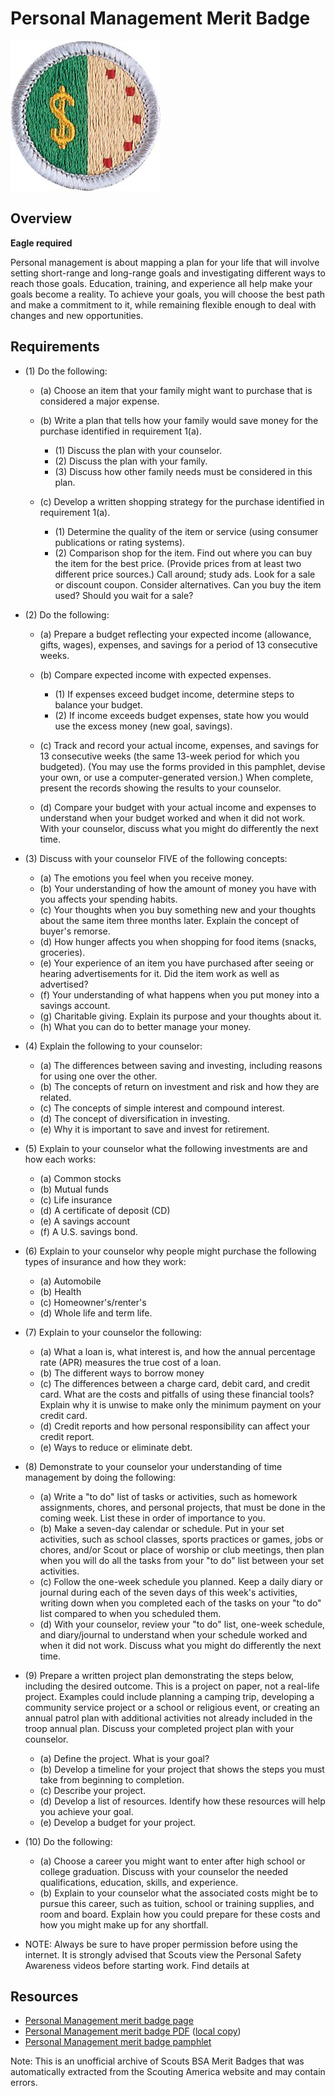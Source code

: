 

# Personal Management Merit Badge

![Personal Management Merit Badge](images/personal-management-merit-badge.jpg)

## Overview

**Eagle required**

Personal management is about mapping a plan for your life that will involve setting short-range and long-range goals and investigating different ways to reach those goals. Education, training, and experience all help make your goals become a reality. To achieve your goals, you will choose the best path and make a commitment to it, while remaining flexible enough to deal with changes and new opportunities.

## Requirements

* (1) Do the following:
    * (a) Choose an item that your family might want to purchase that is considered a major expense.
    * (b) Write a plan that tells how your family would save money for the purchase identified in requirement 1(a).
        * (1) Discuss the plan with your counselor.
        * (2) Discuss the plan with your family.
        * (3) Discuss how other family needs must be considered in this plan.


    * (c) Develop a written shopping strategy for the purchase identified in requirement 1(a).
        * (1) Determine the quality of the item or service (using consumer publications or rating systems).
        * (2) Comparison shop for the item. Find out where you can buy the item for the best price. (Provide prices from at least two different price sources.) Call around; study ads. Look for a sale or discount coupon. Consider alternatives. Can you buy the item used? Should you wait for a sale?




* (2) Do the following:
    * (a) Prepare a budget reflecting your expected income (allowance, gifts, wages), expenses, and savings for a period of 13 consecutive weeks.
    * (b) Compare expected income with expected expenses.
        * (1) If expenses exceed budget income, determine steps to balance your budget.
        * (2) If income exceeds budget expenses, state how you would use the excess money (new goal, savings).


    * (c) Track and record your actual income, expenses, and savings for 13 consecutive weeks (the same 13-week period for which you budgeted). (You may use the forms provided in this pamphlet, devise your own, or use a computer-generated version.) When complete, present the records showing the results to your counselor.
    * (d) Compare your budget with your actual income and expenses to understand when your budget worked and when it did not work. With your counselor, discuss what you might do differently the next time.


* (3) Discuss with your counselor FIVE of the following concepts:
    * (a) The emotions you feel when you receive money.
    * (b) Your understanding of how the amount of money you have with you affects your spending habits.
    * (c) Your thoughts when you buy something new and your thoughts about the same item three months later. Explain the concept of buyer's remorse.
    * (d) How hunger affects you when shopping for food items (snacks, groceries).
    * (e) Your experience of an item you have purchased after seeing or hearing advertisements for it. Did the item work as well as advertised?
    * (f) Your understanding of what happens when you put money into a savings account.
    * (g) Charitable giving. Explain its purpose and your thoughts about it.
    * (h) What you can do to better manage your money.


* (4) Explain the following to your counselor:
    * (a) The differences between saving and investing, including reasons for using one over the other.
    * (b) The concepts of return on investment and risk and how they are related.
    * (c) The concepts of simple interest and compound interest.
    * (d) The concept of diversification in investing.
    * (e) Why it is important to save and invest for retirement.


* (5) Explain to your counselor what the following investments are and  how each works:
    * (a) Common stocks
    * (b) Mutual funds
    * (c) Life insurance
    * (d) A certificate of deposit (CD)
    * (e) A savings account
    * (f) A U.S. savings bond.


* (6) Explain to your counselor why people might purchase the following types of insurance and how they work:
    * (a) Automobile
    * (b) Health
    * (c) Homeowner's/renter's
    * (d) Whole life and term life.


* (7) Explain to your counselor the following:
    * (a) What a loan is, what interest is, and how the annual percentage rate (APR) measures the true cost of a loan.
    * (b) The different ways to borrow money
    * (c) The differences between a charge card, debit card, and credit card. What are the costs and pitfalls of using these financial tools? Explain why it is unwise to make only the minimum payment on your credit card.
    * (d) Credit reports and how personal responsibility can affect your credit report.
    * (e) Ways to reduce or eliminate debt.


* (8) Demonstrate to your counselor your understanding of time management by doing the following:
    * (a) Write a "to do" list of tasks or activities, such as homework assignments, chores, and personal projects, that must be done in the coming week. List these in order of importance to you.
    * (b) Make a seven-day calendar or schedule. Put in your set activities, such as school classes, sports practices or games, jobs or chores, and/or Scout or place of worship or club meetings, then plan when you will do all the tasks from your "to do" list between your set activities.
    * (c) Follow the one-week schedule you planned. Keep a daily diary or journal during each of the seven days of this week's activities, writing down when you completed each of the tasks on your "to do" list compared to when you scheduled them.
    * (d) With your counselor, review your "to do" list, one-week schedule, and diary/journal to understand when your schedule worked and when it did not work. Discuss what you might do differently the next time.


* (9) Prepare a written project plan demonstrating the steps below, including the desired outcome. This is a project on paper, not a real-life project. Examples could include planning a camping trip, developing a community service project or a school or religious event, or creating an annual patrol plan with additional activities not already included in the troop annual plan. Discuss your completed project plan with your counselor.
    * (a) Define the project. What is your goal?
    * (b) Develop a timeline for your project that shows the steps you must take from beginning to completion.
    * (c) Describe your project.
    * (d) Develop a list of resources. Identify how these resources will help you achieve your goal.
    * (e) Develop a budget for your project.


* (10) Do the following:
    * (a) Choose a career you might want to enter after high school or college graduation. Discuss with your counselor the needed qualifications, education, skills, and experience.
    * (b) Explain to your counselor what the associated costs might be to pursue this career, such as tuition, school or training supplies, and room and board. Explain how you could prepare for these costs and how you might make up for any shortfall.


* NOTE: Always be sure to have proper permission before using the internet. It is strongly advised that Scouts view the Personal Safety Awareness videos before starting work. Find details at


## Resources

- [Personal Management merit badge page](https://www.scouting.org/merit-badges/personal-management/)
- [Personal Management merit badge PDF](https://filestore.scouting.org/filestore/Merit_Badge_ReqandRes/Pamphlets/Personal%20Management_2025.pdf) ([local copy](files/personal-management-merit-badge.pdf))
- [Personal Management merit badge pamphlet](https://www.scoutshop.org/personal-management-merit-badge-pamphlet-660208.html)

Note: This is an unofficial archive of Scouts BSA Merit Badges that was automatically extracted from the Scouting America website and may contain errors.